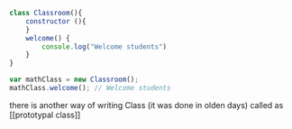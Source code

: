 ```js
class Classroom(){
	constructor (){
	}
	welcome() {
		console.log("Welcome students")
	}
}

var mathClass = new Classroom();
mathClass.welcome(); // Welcome students 
```

there is another way of writing Class (it was done in olden days)
called as [[prototypal class]]

